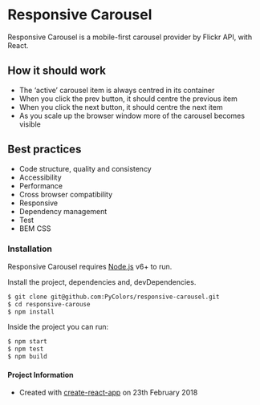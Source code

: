 # Responsive Carousel

Responsive Carousel is a mobile-first carousel provider by Flickr API, with React.

## How it should work

  - The ‘active’ carousel item is always centred in its container
  - When you click the prev button, it should centre the previous item
  - When you click the next button, it should centre the next item
  - As you scale up the browser window more of the carousel becomes visible

## Best practices

  - Code structure, quality and consistency
  - Accessibility
  - Performance
  - Cross browser compatibility
  - Responsive
  - Dependency management
  - Test
  - BEM CSS
 
 
### Installation

Responsive Carousel requires [Node.js](https://nodejs.org/) v6+ to run.

Install the project, dependencies and, devDependencies.

```sh
$ git clone git@github.com:PyColors/responsive-carousel.git
$ cd responsive-carouse
$ npm install
```

Inside the project you can run:

```sh
$ npm start
$ npm test
$ npm build
```

#### Project Information
* Created with [create-react-app](https://github.com/facebookincubator/create-react-app) on 23th February 2018
